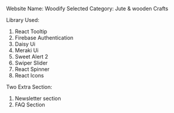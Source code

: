 Website Name: Woodify
Selected Category: Jute & wooden Crafts

Library Used:

1. React Tooltip
2. Firebase Authentication
3. Daisy Ui
4. Meraki Ui
5. Sweet Alert 2
6. Swiper Slider
7. React Spinner
8. React Icons

Two Extra Section:

1. Newsletter section
2. FAQ Section
